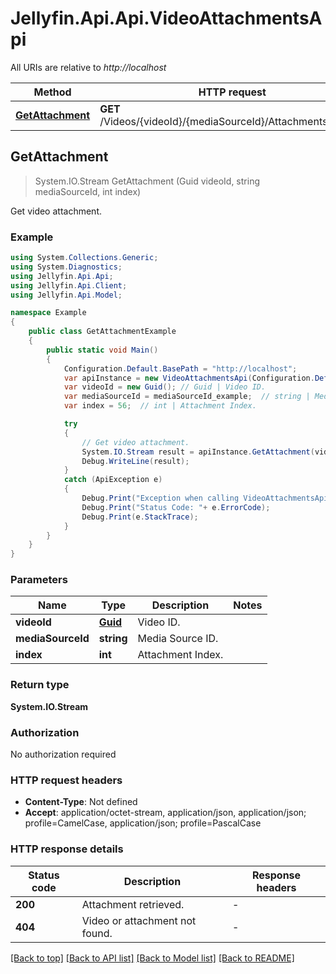 # Jellyfin.Api.Api.VideoAttachmentsApi

All URIs are relative to *http://localhost*

Method | HTTP request | Description
------------- | ------------- | -------------
[**GetAttachment**](VideoAttachmentsApi.md#getattachment) | **GET** /Videos/{videoId}/{mediaSourceId}/Attachments/{index} | Get video attachment.



## GetAttachment

> System.IO.Stream GetAttachment (Guid videoId, string mediaSourceId, int index)

Get video attachment.

### Example

```csharp
using System.Collections.Generic;
using System.Diagnostics;
using Jellyfin.Api.Api;
using Jellyfin.Api.Client;
using Jellyfin.Api.Model;

namespace Example
{
    public class GetAttachmentExample
    {
        public static void Main()
        {
            Configuration.Default.BasePath = "http://localhost";
            var apiInstance = new VideoAttachmentsApi(Configuration.Default);
            var videoId = new Guid(); // Guid | Video ID.
            var mediaSourceId = mediaSourceId_example;  // string | Media Source ID.
            var index = 56;  // int | Attachment Index.

            try
            {
                // Get video attachment.
                System.IO.Stream result = apiInstance.GetAttachment(videoId, mediaSourceId, index);
                Debug.WriteLine(result);
            }
            catch (ApiException e)
            {
                Debug.Print("Exception when calling VideoAttachmentsApi.GetAttachment: " + e.Message );
                Debug.Print("Status Code: "+ e.ErrorCode);
                Debug.Print(e.StackTrace);
            }
        }
    }
}
```

### Parameters


Name | Type | Description  | Notes
------------- | ------------- | ------------- | -------------
 **videoId** | [**Guid**](Guid.md)| Video ID. | 
 **mediaSourceId** | **string**| Media Source ID. | 
 **index** | **int**| Attachment Index. | 

### Return type

**System.IO.Stream**

### Authorization

No authorization required

### HTTP request headers

- **Content-Type**: Not defined
- **Accept**: application/octet-stream, application/json, application/json; profile=CamelCase, application/json; profile=PascalCase


### HTTP response details
| Status code | Description | Response headers |
|-------------|-------------|------------------|
| **200** | Attachment retrieved. |  -  |
| **404** | Video or attachment not found. |  -  |

[[Back to top]](#)
[[Back to API list]](../README.md#documentation-for-api-endpoints)
[[Back to Model list]](../README.md#documentation-for-models)
[[Back to README]](../README.md)

